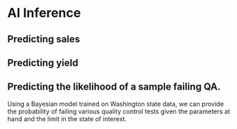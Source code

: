 # AI Inference

## Predicting sales

## Predicting yield

## Predicting the likelihood of a sample failing QA.

Using a Bayesian model trained on Washington state data, we can provide the probability of failing various quality control tests given the parameters at hand and the limit in the state of interest.

